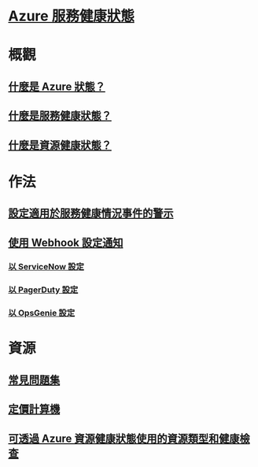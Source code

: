 # [Azure 服務健康狀態](index.md)

# 概觀
## [什麼是 Azure 狀態？](azure-status-overview.md)
## [什麼是服務健康狀態？](service-health-overview.md)
## [什麼是資源健康狀態？](resource-health-overview.md)
# 作法

## [設定適用於服務健康情況事件的警示](../monitoring-and-diagnostics/monitoring-activity-log-alerts-on-service-notifications.md?toc=%2fazure%2fservice-health%2ftoc.json)
## [使用 Webhook 設定通知](service-health-alert-webhook-guide.md)
### [以 ServiceNow 設定](service-health-alert-webhook-servicenow.md)
### [以 PagerDuty 設定](service-health-alert-webhook-pagerduty.md)
### [以 OpsGenie 設定](service-health-alert-webhook-opsgenie.md)
# 資源
## [常見問題集](resource-health-faq.md)
## [定價計算機](https://azure.microsoft.com/pricing/calculator/)
## [可透過 Azure 資源健康狀態使用的資源類型和健康檢查](resource-health-checks-resource-types.md)